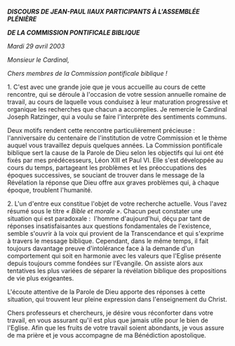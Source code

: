 ***DISCOURS DE JEAN-PAUL II******AUX PARTICIPANTS À L'ASSEMBLÉE PLÉNIÈRE***

***DE LA COMMISSION PONTIFICALE BIBLIQUE***

*Mardi 29 avril 2003*

*Monsieur le Cardinal,*

*Chers membres de la Commission pontificale biblique !*

1. C'est avec une grande joie que je vous accueille au cours de cette rencontre, qui se déroule à l'occasion de votre session annuelle romaine de travail, au cours de laquelle vous conduisez à leur maturation progressive et organique les recherches que chacun a accomplies. Je remercie le Cardinal Joseph Ratzinger, qui a voulu se faire l'interprète des sentiments communs.

Deux motifs rendent cette rencontre particulièrement précieuse :  l'anniversaire du centenaire de l'institution de votre Commission et le thème auquel vous travaillez depuis quelques années. La Commission pontificale biblique sert la cause de la Parole de Dieu selon les objectifs qui lui ont été fixés par mes prédécesseurs, Léon XIII et Paul VI. Elle s'est développée au cours du temps, partageant les problèmes et les préoccupations des époques successives, se souciant de trouver dans le message de la Révélation la réponse que Dieu offre aux graves problèmes qui, à chaque époque, troublent l'humanité.

2. L'un d'entre eux constitue l'objet de votre recherche actuelle. Vous l'avez résumé sous le titre *« *Bible et morale* »*. Chacun peut constater une situation qui est paradoxale :  l'homme d'aujourd'hui, déçu par tant de réponses insatisfaisantes aux questions fondamentales de l'existence, semble s'ouvrir à la voix qui provient de la Transcendance et qui s'exprime à travers le message biblique. Cependant, dans le même temps, il fait toujours davantage preuve d'intolérance face à la demande d'un comportement qui soit en harmonie avec les valeurs que l'Eglise présente depuis toujours comme fondées sur l'Evangile. On assiste alors aux tentatives les plus variées de séparer la révélation biblique des propositions de vie plus exigeantes.

L'écoute attentive de la Parole de Dieu apporte des réponses à cette situation, qui trouvent leur pleine expression dans l'enseignement du Christ.

Chers professeurs et chercheurs, je désire vous réconforter dans votre travail, en vous assurant qu'il est plus que jamais utile pour le bien de l'Eglise. Afin que les fruits de votre travail soient abondants, je vous assure de ma prière et je vous accompagne de ma Bénédiction apostolique.